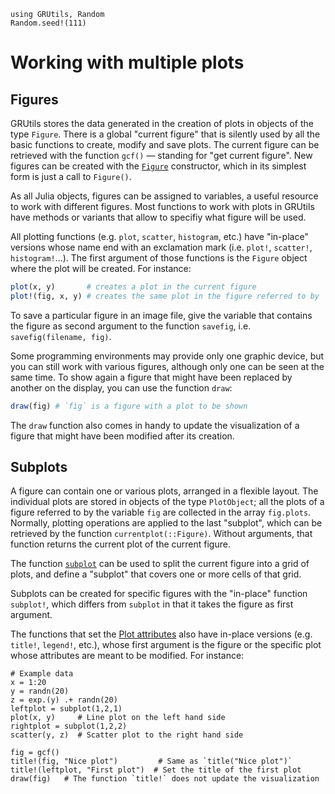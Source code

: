 ```@setup plot
using GRUtils, Random
Random.seed!(111)
```
# Working with multiple plots

## Figures

GRUtils stores the data generated in the creation of plots in objects of the type `Figure`. There is a global "current figure" that is silently used by all the basic functions to create, modify and save plots. The current figure can be retrieved with the function `gcf()` &mdash; standing for "get current figure". New figures can be created with the [`Figure`](@ref) constructor, which in its simplest form is just a call to `Figure()`.

As all Julia objects, figures can be assigned to variables, a useful resource to work with different figures. Most functions to work with plots in GRUtils have methods or variants that allow to specifiy what figure will be used.

All plotting functions (e.g. `plot`, `scatter`, `histogram`, etc.) have "in-place" versions whose name end with an exclamation mark (i.e. `plot!`, `scatter!`, `histogram!`...). The first argument of those functions is the `Figure` object where the plot will be created. For instance:

```julia
plot(x, y)       # creates a plot in the current figure
plot!(fig, x, y) # creates the same plot in the figure referred to by `fig`
```

To save a particular figure in an image file, give the variable that contains the figure as second argument to the function `savefig`, i.e. `savefig(filename, fig)`.

Some programming environments may provide only one graphic device, but you can still work with various figures, although only one can be seen at the same time. To show again a figure that might have been replaced by another on the display, you can use the function `draw`:

```julia
draw(fig) # `fìg` is a figure with a plot to be shown
```

The `draw` function also comes in handy to update the visualization of a figure that might have been modified after its creation.

## Subplots

A figure can contain one or various plots, arranged in a flexible layout. The individual plots are stored in objects of the type `PlotObject`; all the plots of a figure referred to by the variable `fig` are collected in the array `fig.plots`. Normally, plotting operations are applied to the last "subplot", which can be retrieved by the function `currentplot(::Figure)`. Without arguments, that function returns the current plot of the current figure.

The function [`subplot`](@ref) can be used to split the current figure into a grid of plots, and define a "subplot" that covers one or more cells of that grid.

Subplots can be created for specific figures with the "in-place" function `subplot!`, which differs from `subplot` in that it takes the figure as first argument.

The functions that set the [Plot attributes](@ref) also have in-place versions (e.g. `title!`, `legend!`, etc.), whose first argument is the figure or the specific plot whose attributes are meant to be modified. For instance:

```@example plot
# Example data
x = 1:20
y = randn(20)
z = exp.(y) .+ randn(20)
leftplot = subplot(1,2,1)
plot(x, y)     # Line plot on the left hand side
rightplot = subplot(1,2,2)
scatter(y, z)  # Scatter plot to the right hand side

fig = gcf()
title!(fig, "Nice plot")         # Same as `title("Nice plot")`
title!(leftplot, "First plot")  # Set the title of the first plot
draw(fig)   # The function `title!` does not update the visualization
```
